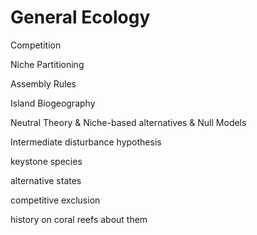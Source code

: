 # General Ecology

Competition

Niche Partitioning&#x20;

Assembly Rules

Island Biogeography&#x20;

Neutral Theory & Niche-based alternatives & Null Models&#x20;

Intermediate disturbance hypothesis

keystone species&#x20;

alternative states

competitive exclusion

history on coral reefs about them&#x20;



